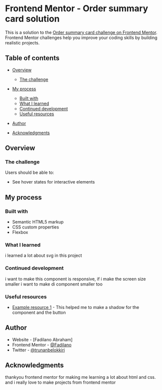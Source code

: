 # Frontend Mentor - Order summary card solution

This is a solution to the [Order summary card challenge on Frontend Mentor](https://www.frontendmentor.io/challenges/order-summary-component-QlPmajDUj). Frontend Mentor challenges help you improve your coding skills by building realistic projects. 

## Table of contents

- [Overview](#overview)
  - [The challenge](#the-challenge)


- [My process](#my-process)
  - [Built with](#built-with)
  - [What I learned](#what-i-learned)
  - [Continued development](#continued-development)
  - [Useful resources](#useful-resources)
- [Author](#author)
- [Acknowledgments](#acknowledgments)


## Overview

### The challenge

Users should be able to:

- See hover states for interactive elements



## My process

### Built with

- Semantic HTML5 markup
- CSS custom properties
- Flexbox

### What I learned
i learned a lot about svg in this project 

### Continued development
i want to make this component is responsive, if i make the screen size smaller i want to make di component smaller too


### Useful resources

- [Example resource 1](https://cssgenerator.org/box-shadow-css-generator.html) - This helped me to make a shadow for the component and the button


## Author

- Website - [Fadilano Abraham]
- Frontend Mentor - [@Fadilano](https://www.frontendmentor.io/profile/yourusername)
- Twitter - [@trunanbelokkiri](https://twitter.com/trunanbelokkiri)


## Acknowledgments
thankyou frontend mentor for making me learning a lot about html and css. and i really love to make projects from frontend mentor

